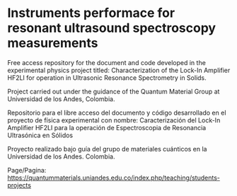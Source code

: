 # Instruments performace for resonant ultrasound spectroscopy measurements

Free access repository for the document and code developed in the experimental physics project titled: Characterization of the Lock-In Amplifier HF2LI for operation in Ultrasonic Resonance Spectrometry in Solids.

Project carried out under the guidance of the Quantum Material Group at Universidad de los Andes, Colombia.


Repositorio para el libre acceso del documento y código desarrollado en el proyecto de física experimental con nombre: Caracterización del Lock-In Amplifier HF2LI para la operación de Espectroscopia de Resonancia Ultrasónica en Sólidos

Proyecto realizado bajo guía del grupo de materiales cuánticos en la Universidad de los Andes. Colombia.

Page/Pagina: https://quantummaterials.uniandes.edu.co/index.php/teaching/students-projects

